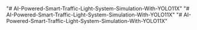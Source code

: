"# AI-Powered-Smart-Traffic-Light-System-Simulation-With-YOLO11X" 
"# AI-Powered-Smart-Traffic-Light-System-Simulation-With-YOLO11X" 
"# AI-Powered-Smart-Traffic-Light-System-Simulation-With-YOLO11X" 
